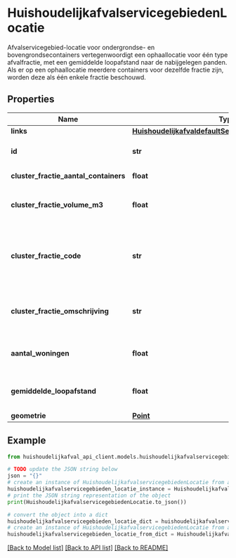# HuishoudelijkafvalservicegebiedenLocatie

Afvalservicegebied-locatie voor ondergrondse- en bovengrondsecontainers vertegenwoordigt een ophaallocatie voor één type afvalfractie, met een gemiddelde loopafstand naar de nabijgelegen panden. Als er op een ophaallocatie meerdere containers voor dezelfde fractie zijn, worden deze als één enkele fractie beschouwd.

## Properties

Name | Type | Description | Notes
------------ | ------------- | ------------- | -------------
**links** | [**HuishoudelijkafvaldefaultServicegebiedenLocatieLinks**](HuishoudelijkafvaldefaultServicegebiedenLocatieLinks.md) |  | 
**id** | **str** | Unieke identificatie van een afval servicegebied locatie | 
**cluster_fractie_aantal_containers** | **float** | Aantal containers per clusterfractie | [optional] 
**cluster_fractie_volume_m3** | **float** | De som van het volume (m3) van containers per clusterfractie | [optional] 
**cluster_fractie_code** | **str** | Type afvalfractie code waarvoor de container is bedoeld: 1 - Rest, 2 - Glas, 3 - Papier, 4 - Plastic, 5 - Textiel, 6 - GFT, 9 - Brood | [optional] 
**cluster_fractie_omschrijving** | **str** | Afvalcontainer fractieomschrijving zoals door leverancier is geleverd. | [optional] 
**aantal_woningen** | **float** | Aantal woningen die gebruik maken van de servicegebiedlocatie | [optional] 
**gemiddelde_loopafstand** | **float** | De gemiddelde loopafstand van woningen naar een servicegebiedlocatie. | [optional] 
**geometrie** | [**Point**](Point.md) |  | [optional] 

## Example

```python
from huishoudelijkafval_api_client.models.huishoudelijkafvalservicegebieden_locatie import HuishoudelijkafvalservicegebiedenLocatie

# TODO update the JSON string below
json = "{}"
# create an instance of HuishoudelijkafvalservicegebiedenLocatie from a JSON string
huishoudelijkafvalservicegebieden_locatie_instance = HuishoudelijkafvalservicegebiedenLocatie.from_json(json)
# print the JSON string representation of the object
print(HuishoudelijkafvalservicegebiedenLocatie.to_json())

# convert the object into a dict
huishoudelijkafvalservicegebieden_locatie_dict = huishoudelijkafvalservicegebieden_locatie_instance.to_dict()
# create an instance of HuishoudelijkafvalservicegebiedenLocatie from a dict
huishoudelijkafvalservicegebieden_locatie_from_dict = HuishoudelijkafvalservicegebiedenLocatie.from_dict(huishoudelijkafvalservicegebieden_locatie_dict)
```
[[Back to Model list]](../README.md#documentation-for-models) [[Back to API list]](../README.md#documentation-for-api-endpoints) [[Back to README]](../README.md)


